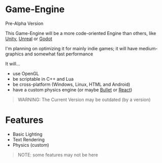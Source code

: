 # Game-Engine
Pre-Alpha Version

This Game-Engine will be a more code-oriented Engine than others, like [Unity](https://unity.com/), [Unreal](https://www.unrealengine.com/en-US) or [Godot](https://godotengine.org/)

I'm planning on optimizing it for mainly indie games; it will have medium-graphics and somewhat fast performance

It will...
- use OpenGL
- be scriptable in C++ and Lua
- be cross-platform (Windows, Linux, HTML and Android)
- have a custom physics engine (or maybe [Bullet](https://pybullet.org/wordpress/) or [React](https://www.reactphysics3d.com/))

> WARNING: The Current Version may be outdated (by a version)

# Features
- Basic Lighting
- Text Rendering
- Physics (custom)

> NOTE: some features may not be here
